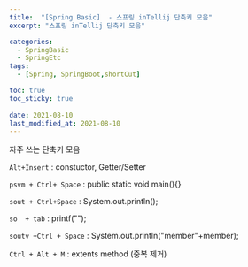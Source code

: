 ```yaml
---
title:  "[Spring Basic]  - 스프링 inTellij 단축키 모음"
excerpt: "스프링 inTellij 단축키 모음"

categories:
  - SpringBasic
  - SpringEtc
tags:
  - [Spring, SpringBoot,shortCut]

toc: true
toc_sticky: true
 
date: 2021-08-10
last_modified_at: 2021-08-10
---
```


자주 쓰는 단축키 모음



`Alt+Insert` : constuctor, Getter/Setter

`psvm + Ctrl+ Space` : public static void main(){}

`sout + Ctrl+Space` : System.out.println();

`so  + tab` : printf("");

`soutv +Ctrl + Space` : System.out.println("member"+member);

`Ctrl + Alt + M` : extents method (중복 제거)